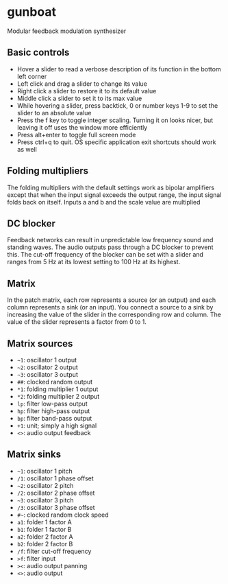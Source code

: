 gunboat
=======

Modular feedback modulation synthesizer

Basic controls
--------------

* Hover a slider to read a verbose description of its function in the bottom
  left corner
* Left click and drag a slider to change its value
* Right click a slider to restore it to its default value
* Middle click a slider to set it to its max value
* While hovering a slider, press backtick, 0 or number keys 1-9 to set the
  slider to an absolute value
* Press the f key to toggle integer scaling. Turning it on looks nicer, but
  leaving it off uses the window more efficiently
* Press alt+enter to toggle full screen mode
* Press ctrl+q to quit. OS specific application exit shortcuts should work as
  well

Folding multipliers
-------------------

The folding multipliers with the default settings work as bipolar amplifiers
except that when the input signal exceeds the output range, the input signal
folds back on itself. Inputs a and b and the scale value are multiplied

DC blocker
----------

Feedback networks can result in unpredictable low frequency sound and standing
waves. The audio outputs pass through a DC blocker to prevent this. The
cut-off frequency of the blocker can be set with a slider and ranges from 5 Hz
at its lowest setting to 100 Hz at its highest.

Matrix
------

In the patch matrix, each row represents a source (or an output) and each
column represents a sink (or an input). You connect a source to a sink by
increasing the value of the slider in the corresponding row and column. The
value of the slider represents a factor from 0 to 1.

Matrix sources
--------------

- `~1`: oscillator 1 output
- `~2`: oscillator 2 output
- `~3`: oscillator 3 output
- `##`: clocked random output
- `*1`: folding multiplier 1 output
- `*2`: folding multiplier 2 output
- `lp`: filter low-pass output
- `hp`: filter high-pass output
- `bp`: filter band-pass output
- `+1`: unit; simply a high signal
- `<>`: audio output feedback

Matrix sinks
------------

- `~1`: oscillator 1 pitch
- `/1`: oscillator 1 phase offset
- `~2`: oscillator 2 pitch
- `/2`: oscillator 2 phase offset
- `~3`: oscillator 3 pitch
- `/3`: oscillator 3 phase offset
- `#~`: clocked random clock speed
- `a1`: folder 1 factor A
- `b1`: folder 1 factor B
- `a2`: folder 2 factor A
- `b2`: folder 2 factor B
- `/f`: filter cut-off frequency
- `>f`: filter input
- `><`: audio output panning
- `<>`: audio output
